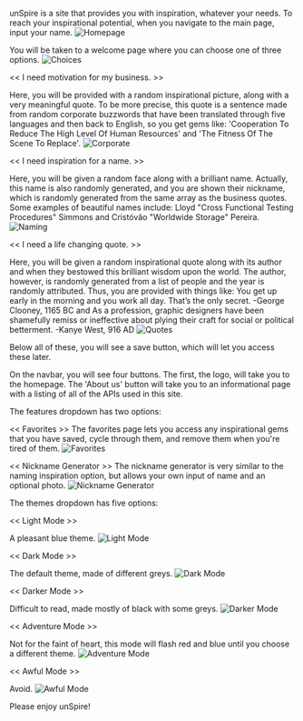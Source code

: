 unSpire is a site that provides you with inspiration, whatever your needs.
To reach your inspirational potential, when you navigate to the main page, input your name.
![Homepage](/Project/images/homepage.png)

You will be taken to a welcome page where you can choose one of three options.
![Choices](/Project/images/choices.png?raw=true "Choices")

<< I need motivation for my business. >>

Here, you will be provided with a random inspirational picture, along with a very meaningful quote.
To be more precise, this quote is a sentence made from random corporate buzzwords that have been translated through five languages and then back to English, so you get gems like:
'Cooperation To Reduce The High Level Of Human Resources'
and
'The Fitness Of The Scene To Replace'.
![Corporate](/Project/images/corporate.png?raw=true "Corporate")

<< I need inspiration for a name. >>

Here, you will be given a random face along with a brilliant name.
Actually, this name is also randomly generated, and you are shown their nickname, which is randomly generated from the same array as the business quotes. Some examples of beautiful names include:
Lloyd "Cross Functional Testing Procedures" Simmons
and
Cristóvão "Worldwide Storage" Pereira.
![Naming](/Project/images/naming.png?raw=true "Naming")

<< I need a life changing quote. >>

Here, you will be given a random inspirational quote along with its author and when they bestowed this brilliant wisdom upon the world.
The author, however, is randomly generated from a list of people and the year is randomly attributed. Thus, you are provided with things like:
You get up early in the morning and you work all day. That’s the only secret.
-George Clooney, 1165 BC
and
As a profession, graphic designers have been shamefully remiss or ineffective about plying their craft for social or political betterment.
-Kanye West, 916 AD
![Quotes](/Project/images/quote.png?raw=true "Quotes")

Below all of these, you will see a save button, which will let you access these later.

On the navbar, you will see four buttons. The first, the logo, will take you to the homepage.
The 'About us' button will take you to an informational page with a listing of all of the APIs used in this site.

The features dropdown has two options:

<< Favorites >>
The favorites page lets you access any inspirational gems that you have saved, cycle through them, and remove them when you're tired of them.
![Favorites](/Project/images/favorites.png?raw=true "Favorites")

<< Nickname Generator >>
The nickname generator is very similar to the naming inspiration option, but allows your own input of name and an optional photo.
![Nickname Generator](/Project/images/nickname.png?raw=true "Nickname Generator")

The themes dropdown has five options:

<< Light Mode >>

A pleasant blue theme.
![Light Mode](/Project/images/lightmode.png?raw=true "Light Mode")

<< Dark Mode >>

The default theme, made of different greys.
![Dark Mode](/Project/images/darkmode.png?raw=true "Dark Mode")

<< Darker Mode >>

Difficult to read, made mostly of black with some greys.
![Darker Mode](/Project/images/darkermode.png?raw=true "Darker Mode")

<< Adventure Mode >>

Not for the faint of heart, this mode will flash red and blue until you choose a different theme.
![Adventure Mode](/Project/images/adventuremode.png?raw=true "Adventure Mode")

<< Awful Mode >>

Avoid.
![Awful Mode](/Project/images/awfulmode.png?raw=true "Awful Mode")

Please enjoy unSpire!
